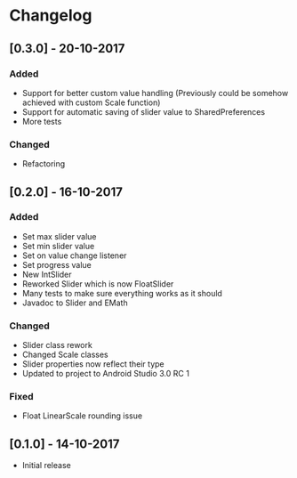 # Changelog

## [0.3.0] - 20-10-2017

### Added

- Support for better custom value handling (Previously could be somehow achieved with custom Scale function)
- Support for automatic saving of slider value to SharedPreferences
- More tests

### Changed

- Refactoring

## [0.2.0] - 16-10-2017

### Added

- Set max slider value
- Set min slider value
- Set on value change listener
- Set progress value
- New IntSlider
- Reworked Slider which is now FloatSlider
- Many tests to make sure everything works as it should
- Javadoc to Slider and EMath

### Changed

- Slider class rework
- Changed Scale classes
- Slider properties now reflect their type
- Updated to project to Android Studio 3.0 RC 1

### Fixed

- Float LinearScale rounding issue

## [0.1.0] - 14-10-2017

- Initial release